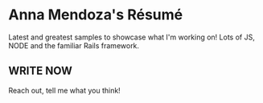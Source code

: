 Anna Mendoza's Résumé
=====================
Latest and greatest samples to showcase what I'm working on!
Lots of JS, NODE and the familiar Rails framework. 

WRITE NOW
-------------

Reach out, tell me what you think!

